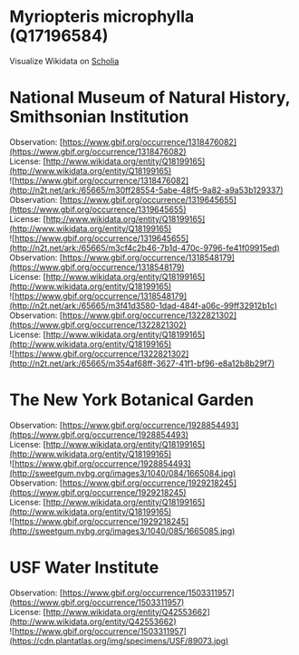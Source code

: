 
Myriopteris microphylla (Q17196584)
===================================
  
Visualize Wikidata on [Scholia](https://scholia.toolforge.org/taxon/Q17196584)
# National Museum of Natural History, Smithsonian Institution
  
Observation: [https://www.gbif.org/occurrence/1318476082](https://www.gbif.org/occurrence/1318476082)  
License: [http://www.wikidata.org/entity/Q18199165](http://www.wikidata.org/entity/Q18199165)  
![https://www.gbif.org/occurrence/1318476082](http://n2t.net/ark:/65665/m30ff28554-5abe-48f5-9a82-a9a53b129337)  
Observation: [https://www.gbif.org/occurrence/1319645655](https://www.gbif.org/occurrence/1319645655)  
License: [http://www.wikidata.org/entity/Q18199165](http://www.wikidata.org/entity/Q18199165)  
![https://www.gbif.org/occurrence/1319645655](http://n2t.net/ark:/65665/m3cf4c2b46-7b1d-470c-9796-fe41f09915ed)  
Observation: [https://www.gbif.org/occurrence/1318548179](https://www.gbif.org/occurrence/1318548179)  
License: [http://www.wikidata.org/entity/Q18199165](http://www.wikidata.org/entity/Q18199165)  
![https://www.gbif.org/occurrence/1318548179](http://n2t.net/ark:/65665/m3f41d3580-1dad-484f-a06c-99ff32912b1c)  
Observation: [https://www.gbif.org/occurrence/1322821302](https://www.gbif.org/occurrence/1322821302)  
License: [http://www.wikidata.org/entity/Q18199165](http://www.wikidata.org/entity/Q18199165)  
![https://www.gbif.org/occurrence/1322821302](http://n2t.net/ark:/65665/m354af68ff-3627-41f1-bf96-e8a12b8b29f7)
# The New York Botanical Garden
  
Observation: [https://www.gbif.org/occurrence/1928854493](https://www.gbif.org/occurrence/1928854493)  
License: [http://www.wikidata.org/entity/Q18199165](http://www.wikidata.org/entity/Q18199165)  
![https://www.gbif.org/occurrence/1928854493](http://sweetgum.nybg.org/images3/1040/084/1665084.jpg)  
Observation: [https://www.gbif.org/occurrence/1929218245](https://www.gbif.org/occurrence/1929218245)  
License: [http://www.wikidata.org/entity/Q18199165](http://www.wikidata.org/entity/Q18199165)  
![https://www.gbif.org/occurrence/1929218245](http://sweetgum.nybg.org/images3/1040/085/1665085.jpg)
# USF Water Institute
  
Observation: [https://www.gbif.org/occurrence/1503311957](https://www.gbif.org/occurrence/1503311957)  
License: [http://www.wikidata.org/entity/Q42553662](http://www.wikidata.org/entity/Q42553662)  
![https://www.gbif.org/occurrence/1503311957](https://cdn.plantatlas.org/img/specimens/USF/89073.jpg)